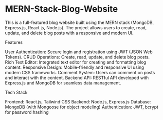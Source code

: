 # MERN-Stack-Blog-Website
This is a full-featured blog website built using the MERN stack (MongoDB, Express.js, React.js, Node.js). The project allows users to create, read, update, and delete blog posts with a responsive and modern UI.

Features

  User Authentication: Secure login and registration using JWT (JSON Web Tokens).
  CRUD Operations: Create, read, update, and delete blog posts.
  Rich Text Editor: Integrated text editor for creating and formatting blog content.
  Responsive Design: Mobile-friendly and responsive UI using modern CSS frameworks.
  Comment System: Users can comment on posts and interact with the content.
  Backend API: RESTful API developed with Express.js and MongoDB for seamless data management.

Tech Stack

  Frontend: React.js, Tailwind CSS
  Backend: Node.js, Express.js
  Database: MongoDB (with Mongoose for object modeling)
  Authentication: JWT, bcrypt for password hashing
